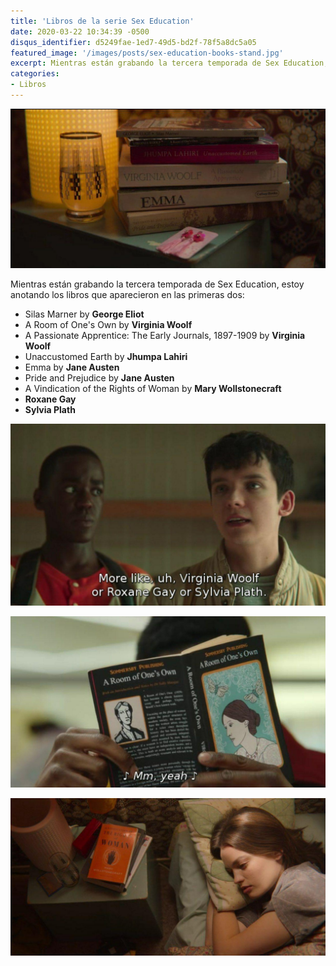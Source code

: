 ```yaml
---
title: 'Libros de la serie Sex Education'
date: 2020-03-22 10:34:39 -0500
disqus_identifier: d5249fae-1ed7-49d5-bd2f-78f5a8dc5a05
featured_image: '/images/posts/sex-education-books-stand.jpg'
excerpt: Mientras están grabando la tercera temporada de Sex Education, estoy anotando los libros que aparecieron en las primeras dos...
categories: 
- Libros
---
```


![](/images/posts/sex-education-books-stand.jpg)

Mientras están grabando la tercera temporada de Sex Education, estoy anotando los libros que aparecieron en las primeras dos:

<!-- more -->

* Silas Marner by **George Eliot**
* A Room of One's Own by **Virginia Woolf**
* A Passionate Apprentice: The Early Journals, 1897-1909 by **Virginia Woolf**
* Unaccustomed Earth by **Jhumpa Lahiri**
* Emma by **Jane Austen**
* Pride and Prejudice by **Jane Austen**
* A Vindication of the Rights of Woman by **Mary Wollstonecraft**
* **Roxane Gay**
* **Sylvia Plath**

![](/images/posts/sex-education-books-otis.jpg)

![](/images/posts/sex-education-books-woolf.jpg)

![](/images/posts/sex-education-books-maeve.jpg)
